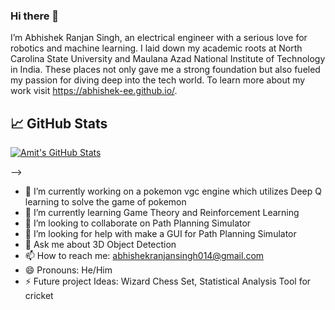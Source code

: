### Hi there 👋
 I’m Abhishek Ranjan Singh, an electrical engineer with a serious love for robotics and machine learning. I laid down my academic roots at North Carolina State University and Maulana Azad National Institute of Technology in India. These places not only gave me a strong foundation but also fueled my passion for diving deep into the tech world. To learn more about my work visit https://abhishek-ee.github.io/.

## &#x1f4c8; GitHub Stats
<a href="https://github.com/Abhishek-EE">
  <img align="center" src="https://github-readme-stats.vercel.app/api?username=Abhishek-EE&show_icons=true&line_height=27&count_private=true&title_color=ffffff&text_color=c9cacc&icon_color=2bbc8a&bg_color=1d1f21" alt="Amit's GitHub Stats" />
</a>

--> 

- 🔭 I’m currently working on a pokemon vgc engine which utilizes Deep Q learning to solve the game of pokemon
- 🌱 I’m currently learning Game Theory and Reinforcement Learning
- 👯 I’m looking to collaborate on Path Planning Simulator
- 🤔 I’m looking for help with make a GUI for Path Planning Simulator
- 💬 Ask me about 3D Object Detection
- 📫 How to reach me: abhishekranjansingh014@gmail.com
- 😄 Pronouns: He/Him
- ⚡ Future project Ideas: Wizard Chess Set, Statistical Analysis Tool for cricket
<!-- - ⚡ Fun fact:  -->

